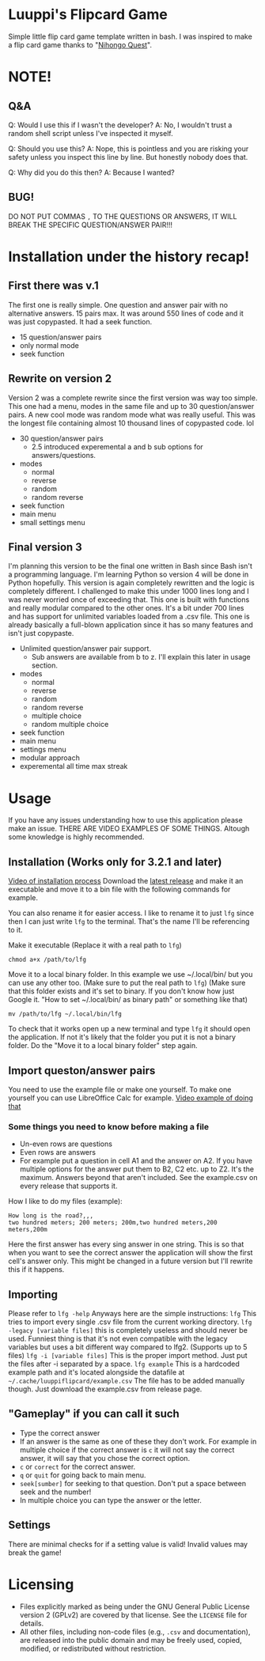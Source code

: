 # Luuppi's Flipcard Game
Simple little flip card game template written in bash.
I was inspired to make a flip card game thanks to "[Nihongo Quest](https://store.steampowered.com/app/1556070/Nihongo_Quest/)".

# **NOTE!**
## Q&A
Q: Would I use this if I wasn't the developer?
A: No, I wouldn't trust a random shell script unless I've inspected it myself.

Q: Should you use this?
A: Nope, this is pointless and you are risking your safety unless you inspect this line by line. But honestly nobody does that.

Q: Why did you do this then?
A: Because I wanted?
## BUG!
DO NOT PUT COMMAS `,` TO THE QUESTIONS OR ANSWERS, IT WILL BREAK THE SPECIFIC QUESTION/ANSWER PAIR!!!


# Installation under the history recap!

## First there was v.1
The first one is really simple. One question and answer pair with no alternative answers. 15 pairs max. It was around 550 lines of code and it was just copypasted. It had a seek function.
- 15 question/answer pairs
- only normal mode
- seek function

## Rewrite on version 2
Version 2 was a complete rewrite since the first version was way too simple. This one had a menu, modes in the same file and up to 30 question/answer pairs. A new cool mode was random mode what was really useful. This was the longest file containing almost 10 thousand lines of copypasted code. lol
- 30 question/answer pairs
  - 2.5 introduced experemental a and b sub options for answers/questions.
- modes
  - normal
  - reverse
  - random
  - random reverse
- seek function
- main menu
- small settings menu

## Final version 3
I'm planning this version to be the final one written in Bash since Bash isn't a programming language. I'm learning Python so version 4 will be done in Python hopefully.
This version is again completely rewritten and the logic is completely different. I challenged to make this under 1000 lines long and I was never worried once of exceeding that. This one is built with functions and really modular compared to the other ones. It's a bit under 700 lines and has support for unlimited variables loaded from a .csv file. This one is already basically a full-blown application since it has so many features and isn't just copypaste.
- Unlimited question/answer pair support.
  - Sub answers are available from b to z. I'll explain this later in usage section.
- modes
  - normal
  - reverse
  - random
  - random reverse
  - multiple choice
  - random multiple choice
- seek function
- main menu
- settings menu
- modular approach
- experemental all time max streak

# Usage
If you have any issues understanding how to use this application please make an issue.
THERE ARE VIDEO EXAMPLES OF SOME THINGS. Altough some knowledge is highly recommended.
## Installation (Works only for 3.2.1 and later)
[Video of installation process](https://youtu.be/Na5lgFgHLd0)
Download the [latest release](https://github.com/LuuppiZ/lfg/releases) and make it an executable and move it to a bin file with the following commands for example.

You can also rename it for easier access. I like to rename it to just `lfg` since then I can just write `lfg` to the terminal. That's the name I'll be referencing to it.

Make it executable (Replace it with a real path to `lfg`)
```
chmod a+x /path/to/lfg
```
Move it to a local binary folder. In this example we use ~/.local/bin/ but you can use any other too. 
(Make sure to put the real path to `lfg`)
(Make sure that this folder exists and it's set to binary. If you don't know how just Google it. "How to set ~/.local/bin/ as binary path" or something like that)
```
mv /path/to/lfg ~/.local/bin/lfg
```
To check that it works open up a new terminal and type `lfg` it should open the application. If not it's likely that the folder you put it is not a binary folder. Do the "Move it to a local binary folder" step again.

## Import queston/answer pairs
You need to use the example file or make one yourself. To make one yourself you can use LibreOffice Calc for example.
[Video example of doing that](https://youtu.be/zH3Lg1INpUI)
### Some things you need to know before making a file
- Un-even rows are questions
- Even rows are answers
- For example put a question in cell A1 and the answer on A2. If you have multiple options for the answer put them to B2, C2 etc. up to Z2. It's the maximum. Answers beyond that aren't included.
See the example.csv on every release that supports it.

How I like to do my files (example):
```
How long is the road?,,,
two hundred meters; 200 meters; 200m,two hundred meters,200 meters,200m
```
Here the first answer has every sing answer in one string. This is so that when you want to see the correct answer the application will show the first cell's answer only. This might be changed in a future version but I'll rewrite this if it happens.
## Importing
Please refer to `lfg -help`
Anyways here are the simple instructions:
`lfg` This tries to import every single .csv file from the current working directory.
`lfg -legacy [variable files]` this is completely useless and should never be used. Funniest thing is that it's not even compatible with the legacy variables but uses a bit different way compared to lfg2. (Supports up to 5 files)
`lfg -i [variable files]` This is the proper import method. Just put the files after -i separated by a space.
`lfg example` This is a hardcoded example path and it's located alongside the datafile at `~/.cache/luuppiflipcard/example.csv` The file has to be added manually though. Just download the example.csv from release page.

## "Gameplay" if you can call it such
- Type the correct answer
- If an answer is the same as one of these they don't work. For example in multiple choice if the correct answer is `c` it will not say the correct answer, it will say that you chose the correct option.
- `c` or `correct` for the correct answer.
- `q` or `quit` for going back to main menu.
- `seek[sumber]` for seeking to that question. Don't put a space between seek and the number!
- In multiple choice you can type the answer or the letter.

## Settings
There are minimal checks for if a setting value is valid!
Invalid values may break the game!

# Licensing

- Files explicitly marked as being under the GNU General Public License version 2 (GPLv2) are covered by that license. See the `LICENSE` file for details.
- All other files, including non-code files (e.g., `.csv` and documentation), are released into the public domain and may be freely used, copied, modified, or redistributed without restriction.

